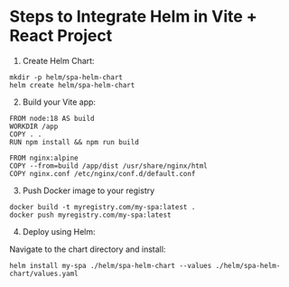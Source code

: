 # Steps to Integrate Helm in Vite + React Project

1. Create Helm Chart:

```
mkdir -p helm/spa-helm-chart
helm create helm/spa-helm-chart
```

2. Build your Vite app:

```
FROM node:18 AS build
WORKDIR /app
COPY . .
RUN npm install && npm run build

FROM nginx:alpine
COPY --from=build /app/dist /usr/share/nginx/html
COPY nginx.conf /etc/nginx/conf.d/default.conf

```

3. Push Docker image to your registry

```
docker build -t myregistry.com/my-spa:latest .
docker push myregistry.com/my-spa:latest
```

4. Deploy using Helm:

Navigate to the chart directory and install:

`helm install my-spa ./helm/spa-helm-chart --values ./helm/spa-helm-chart/values.yaml`
